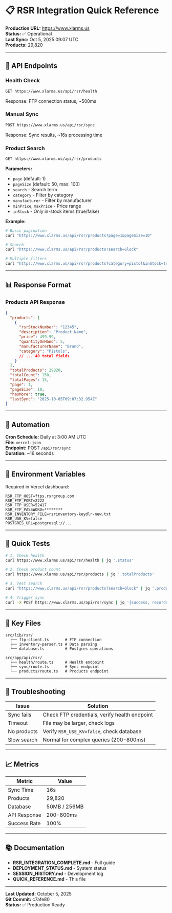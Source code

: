 # 📋 RSR Integration Quick Reference

**Production URL:** https://www.xlarms.us  
**Status:** ✅ Operational  
**Last Sync:** Oct 5, 2025 09:07 UTC  
**Products:** 29,820

---

## 🔌 API Endpoints

### Health Check
```bash
GET https://www.xlarms.us/api/rsr/health
```
Response: FTP connection status, ~500ms

### Manual Sync
```bash
POST https://www.xlarms.us/api/rsr/sync
```
Response: Sync results, ~16s processing time

### Product Search
```bash
GET https://www.xlarms.us/api/rsr/products
```
**Parameters:**
- `page` (default: 1)
- `pageSize` (default: 50, max: 100)
- `search` - Search term
- `category` - Filter by category
- `manufacturer` - Filter by manufacturer
- `minPrice`, `maxPrice` - Price range
- `inStock` - Only in-stock items (true/false)

**Example:**
```bash
# Basic pagination
curl "https://www.xlarms.us/api/rsr/products?page=1&pageSize=10"

# Search
curl "https://www.xlarms.us/api/rsr/products?search=Glock"

# Multiple filters
curl "https://www.xlarms.us/api/rsr/products?category=pistol&inStock=true&minPrice=100"
```

---

## 📊 Response Format

### Products API Response
```json
{
  "products": [
    {
      "rsrStockNumber": "12345",
      "description": "Product Name",
      "price": 499.99,
      "quantityOnHand": 5,
      "manufacturerName": "Brand",
      "category": "Pistols",
      // ... 40 total fields
    }
  ],
  "totalProducts": 29820,
  "totalCount": 150,
  "totalPages": 15,
  "page": 1,
  "pageSize": 10,
  "hasMore": true,
  "lastSync": "2025-10-05T09:07:32.954Z"
}
```

---

## 🤖 Automation

**Cron Schedule:** Daily at 3:00 AM UTC  
**File:** `vercel.json`  
**Endpoint:** POST `/api/rsr/sync`  
**Duration:** ~16 seconds

---

## 🔐 Environment Variables

Required in Vercel dashboard:
```
RSR_FTP_HOST=ftps.rsrgroup.com
RSR_FTP_PORT=2222
RSR_FTP_USER=52417
RSR_FTP_PASSWORD=********
RSR_INVENTORY_FILE=rsrinventory-keydlr-new.txt
RSR_USE_KV=false
POSTGRES_URL=postgresql://...
```

---

## 🧪 Quick Tests

```bash
# 1. Check health
curl https://www.xlarms.us/api/rsr/health | jq '.status'

# 2. Check product count
curl https://www.xlarms.us/api/rsr/products | jq '.totalProducts'

# 3. Test search
curl "https://www.xlarms.us/api/rsr/products?search=Glock" | jq '.products | length'

# 4. Trigger sync
curl -X POST https://www.xlarms.us/api/rsr/sync | jq '{success, recordsProcessed}'
```

---

## 📁 Key Files

```
src/lib/rsr/
  ├── ftp-client.ts       # FTP connection
  ├── inventory-parser.ts # Data parsing
  └── database.ts         # Postgres operations

src/app/api/rsr/
  ├── health/route.ts     # Health endpoint
  ├── sync/route.ts       # Sync endpoint
  └── products/route.ts   # Products endpoint
```

---

## 🚨 Troubleshooting

| Issue | Solution |
|-------|----------|
| Sync fails | Check FTP credentials, verify health endpoint |
| Timeout | File may be larger, check logs |
| No products | Verify `RSR_USE_KV=false`, check database |
| Slow search | Normal for complex queries (200-800ms) |

---

## 📈 Metrics

| Metric | Value |
|--------|-------|
| Sync Time | 16s |
| Products | 29,820 |
| Database | 50MB / 256MB |
| API Response | 200-800ms |
| Success Rate | 100% |

---

## 📚 Documentation

- **RSR_INTEGRATION_COMPLETE.md** - Full guide
- **DEPLOYMENT_STATUS.md** - System status
- **SESSION_HISTORY.md** - Development log
- **QUICK_REFERENCE.md** - This file

---

**Last Updated:** October 5, 2025  
**Git Commit:** c7afe80  
**Status:** ✅ Production Ready

